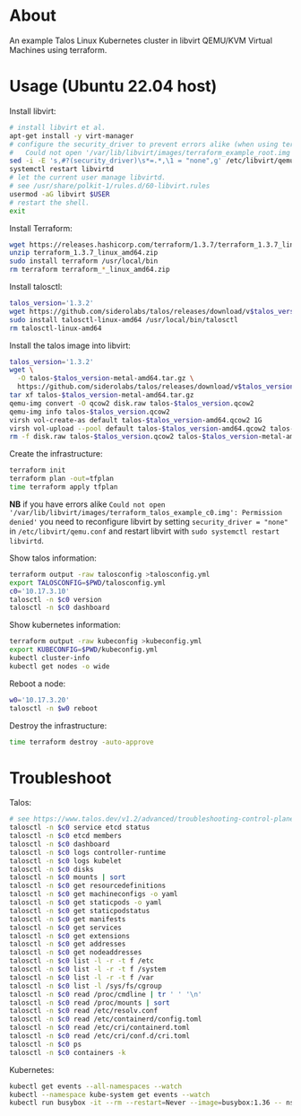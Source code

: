 # About

An example Talos Linux Kubernetes cluster in libvirt QEMU/KVM Virtual Machines using terraform.

# Usage (Ubuntu 22.04 host)

Install libvirt:

```bash
# install libvirt et al.
apt-get install -y virt-manager
# configure the security_driver to prevent errors alike (when using terraform):
#   Could not open '/var/lib/libvirt/images/terraform_example_root.img': Permission denied'
sed -i -E 's,#?(security_driver)\s*=.*,\1 = "none",g' /etc/libvirt/qemu.conf
systemctl restart libvirtd
# let the current user manage libvirtd.
# see /usr/share/polkit-1/rules.d/60-libvirt.rules
usermod -aG libvirt $USER
# restart the shell.
exit
```

Install Terraform:

```bash
wget https://releases.hashicorp.com/terraform/1.3.7/terraform_1.3.7_linux_amd64.zip
unzip terraform_1.3.7_linux_amd64.zip
sudo install terraform /usr/local/bin
rm terraform terraform_*_linux_amd64.zip
```

Install talosctl:

```bash
talos_version='1.3.2'
wget https://github.com/siderolabs/talos/releases/download/v$talos_version/talosctl-linux-amd64
sudo install talosctl-linux-amd64 /usr/local/bin/talosctl
rm talosctl-linux-amd64
```

Install the talos image into libvirt:

```bash
talos_version='1.3.2'
wget \
  -O talos-$talos_version-metal-amd64.tar.gz \
  https://github.com/siderolabs/talos/releases/download/v$talos_version/metal-amd64.tar.gz
tar xf talos-$talos_version-metal-amd64.tar.gz
qemu-img convert -O qcow2 disk.raw talos-$talos_version.qcow2
qemu-img info talos-$talos_version.qcow2
virsh vol-create-as default talos-$talos_version-amd64.qcow2 1G
virsh vol-upload --pool default talos-$talos_version-amd64.qcow2 talos-$talos_version.qcow2
rm -f disk.raw talos-$talos_version.qcow2 talos-$talos_version-metal-amd64.tar.gz
```

Create the infrastructure:

```bash
terraform init
terraform plan -out=tfplan
time terraform apply tfplan
```

**NB** if you have errors alike `Could not open '/var/lib/libvirt/images/terraform_talos_example_c0.img': Permission denied'` you need to reconfigure libvirt by setting `security_driver = "none"` in `/etc/libvirt/qemu.conf` and restart libvirt with `sudo systemctl restart libvirtd`.

Show talos information:

```bash
terraform output -raw talosconfig >talosconfig.yml
export TALOSCONFIG=$PWD/talosconfig.yml
c0='10.17.3.10'
talosctl -n $c0 version
talosctl -n $c0 dashboard
```

Show kubernetes information:

```bash
terraform output -raw kubeconfig >kubeconfig.yml
export KUBECONFIG=$PWD/kubeconfig.yml
kubectl cluster-info
kubectl get nodes -o wide
```

Reboot a node:

```bash
w0='10.17.3.20'
talosctl -n $w0 reboot
```

Destroy the infrastructure:

```bash
time terraform destroy -auto-approve
```

# Troubleshoot

Talos:

```bash
# see https://www.talos.dev/v1.2/advanced/troubleshooting-control-plane/
talosctl -n $c0 service etcd status
talosctl -n $c0 etcd members
talosctl -n $c0 dashboard
talosctl -n $c0 logs controller-runtime
talosctl -n $c0 logs kubelet
talosctl -n $c0 disks
talosctl -n $c0 mounts | sort
talosctl -n $c0 get resourcedefinitions
talosctl -n $c0 get machineconfigs -o yaml
talosctl -n $c0 get staticpods -o yaml
talosctl -n $c0 get staticpodstatus
talosctl -n $c0 get manifests
talosctl -n $c0 get services
talosctl -n $c0 get extensions
talosctl -n $c0 get addresses
talosctl -n $c0 get nodeaddresses
talosctl -n $c0 list -l -r -t f /etc
talosctl -n $c0 list -l -r -t f /system
talosctl -n $c0 list -l -r -t f /var
talosctl -n $c0 list -l /sys/fs/cgroup
talosctl -n $c0 read /proc/cmdline | tr ' ' '\n'
talosctl -n $c0 read /proc/mounts | sort
talosctl -n $c0 read /etc/resolv.conf
talosctl -n $c0 read /etc/containerd/config.toml
talosctl -n $c0 read /etc/cri/containerd.toml
talosctl -n $c0 read /etc/cri/conf.d/cri.toml
talosctl -n $c0 ps
talosctl -n $c0 containers -k
```

Kubernetes:

```bash
kubectl get events --all-namespaces --watch
kubectl --namespace kube-system get events --watch
kubectl run busybox -it --rm --restart=Never --image=busybox:1.36 -- nslookup -type=a talos.dev
```
